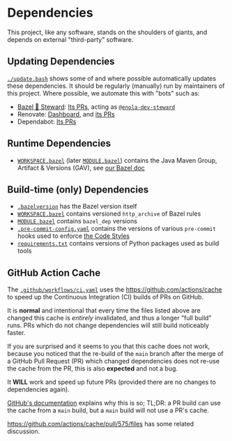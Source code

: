 <!--
    SPDX-License-Identifier: Apache-2.0

    Copyright 2023-2025 The Enola <https://enola.dev> Authors

    Licensed under the Apache License, Version 2.0 (the "License");
    you may not use this file except in compliance with the License.
    You may obtain a copy of the License at

        https://www.apache.org/licenses/LICENSE-2.0

    Unless required by applicable law or agreed to in writing, software
    distributed under the License is distributed on an "AS IS" BASIS,
    WITHOUT WARRANTIES OR CONDITIONS OF ANY KIND, either express or implied.
    See the License for the specific language governing permissions and
    limitations under the License.
-->

# Dependencies

This project, like any software, stands on the shoulders of giants, and depends on external "third-party" software.

## Updating Dependencies

[`./update.bash`](//update.bash) shows some of and where possible automatically updates these dependencies.
It should be regularly (manually) run by maintainers of this project. Where possible, we automate this with "bots" such as:

* [Bazel 🤵 Steward](https://github.com/VirtusLab/bazel-steward): [Its PRs](https://github.com/enola-dev/enola/commits?author=enola-dev-steward), acting as [`@enola-dev-steward`](https://github.com/enola-dev-steward)
* Renovate: [Dashboard](https://github.com/enola-dev/enola/issues/73), and [its PRs](https://github.com/enola-dev/enola/pulls?q=is%3Apr+author%3Aapp%2Frenovate+)
* Dependabot: [Its PRs](https://github.com/enola-dev/enola/pulls?q=is%3Apr+author%3Aapp%2Fdependabot)

## Runtime Dependencies

* [`WORKSPACE.bazel`](//WORKSPACE.bazel) (later [`MODULE.bazel`](//MODULE.bazel)) contains the Java Maven Group, Artifact & Versions (GAV), see [our Bazel doc](bazel.md)

## Build-time (only) Dependencies

* [`.bazelversion`](//.bazelversion) has the Bazel version itself
* [`WORKSPACE.bazel`](//WORKSPACE.bazel) contains versioned `http_archive` of Bazel rules
* [`MODULE.bazel`](//MODULE.bazel) contains `bazel_dep` versions
* [`.pre-commit-config.yaml`](//.pre-commit-config.yaml) contains the versions of various `pre-commit` hooks used to enforce [the Code Styles](style.md)
* [`requirements.txt`](//requirements.txt) contains versions of Python packages used as build tools

## GitHub Action Cache

The [`.github/workflows/ci.yaml`](//.github/workflows/ci.yaml) uses the
https://github.com/actions/cache to speed up the Continuous Integration (CI) builds of PRs on GitHub.

It is **normal** and intentional that every time the files listed above are changed this cache is _entirely_ invalidated, and thus a longer "full build" runs. PRs which do not change dependencies will still build noticeably faster.

If you are surprised and it seems to you that this cache does not work, because you noticed that the
re-build of the `main` branch after the merge of a GitHub Pull Request (PR) which changed dependencies
does not re-use the cache from the PR, this is also **expected** and not a bug.

It **WILL** work and speed up future PRs (provided there are no changes to dependencies again).

[GitHub's documentation](https://docs.github.com/en/actions/using-workflows/caching-dependencies-to-speed-up-workflows#restrictions-for-accessing-a-cache)
explains why this is so; TL;DR: a PR build can use the cache from a `main` build, but a `main` build will not use a PR's cache.

https://github.com/actions/cache/pull/575/files has some related discussion.
